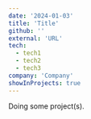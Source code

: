 ```yaml
---
date: '2024-01-03'
title: 'Title'
github: ''
external: 'URL'
tech:
  - tech1
  - tech2
  - tech3
company: 'Company'
showInProjects: true
---
```


Doing some project(s).
